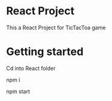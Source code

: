 # React Project

This a React Project for TicTacToa game

# Getting started

Cd into React folder

npm i

npm start
